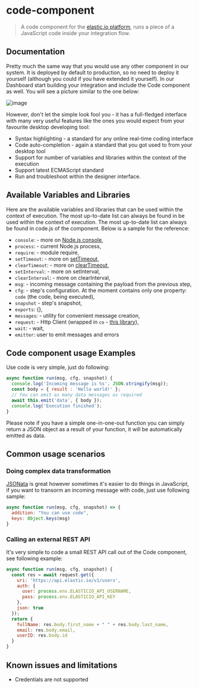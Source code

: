 # code-component

> A code component for the [elastic.io platform](https://www.elastic.io "elastic.io platform"), runs a piece of a JavaScript code inside your integration flow.

## Documentation

Pretty much the same way that you would use any other component in our system. It is deployed by default to production,
so no need to deploy it yourself (although you could if you have extended it yourself). In our Dashboard
start building your integration and include the Code component as well. You will see a picture similar to the one below:

![image](https://user-images.githubusercontent.com/2523461/68778086-f3678280-0632-11ea-9e9c-d2a888fd5788.png)


However, don't let the simple look fool you - it has a full-fledged interface with many very useful features like the ones you would expect from your favourite desktop developing tool:

 * Syntax highlighting - a standard for any online real-time coding interface
 * Code auto-completion - again a standard that you got used to from your desktop tool
 * Support for number of variables and libraries within the context of the execution
 * Support latest ECMAScript standard
 * Run and troubleshoot within the designer interface.

## Available Variables and Libraries
Here are the available variables and libraries that can be used within the context of execution. The most up-to-date list
can always be found in be used within the context of execution. The most up-to-date list can always be found in code.js
of the component. Below is a sample for the reference:

 - `console`: - more on [Node.js console](https://nodejs.org/dist/latest-v5.x/docs/api/console.html),
 - `process`: - current Node.js process,
 - `require`: - module require,
 - `setTimeout`: - more on [setTimeout](https://nodejs.org/dist/latest-v5.x/docs/api/timers.html),
 - `clearTimeout`: - more on [clearTimeout](https://nodejs.org/dist/latest-v5.x/docs/api/timers.html),
 - `setInterval`: - more on setInterval,
 - `clearInterval`: - more on clearInterval,
 - `msg`: - incoming message containing the payload from the previous step,
 - `cfg`: - step's configuration. At the moment contains only one property: `code` (the code, being executed),
 - `snapshot` - step's snapshot, 
 - `exports`: {},
 - `messages`: - utility for convenient message creation,
 - `request`: - Http Client (wrapped in `co` - [this library](https://www.npmjs.com/package/co-request)),
 - `wait`: - wait,
 - `emitter`: user to emit messages and errors

## Code component usage Examples

Use code is very simple, just do following:

```JavaScript
async function run(msg, cfg, snapshot) {
  console.log('Incoming message is %s', JSON.stringify(msg));
  const body = { result : 'Hello world!' };
  // You can emit as many data messages as required
  await this.emit('data', { body });
  console.log('Execution finished');
}
```

Please note if you have a simple one-in-one-out function you can simply return a JSON object as a result
of your function, it will be automatically emitted as data.

## Common usage scenarios

### Doing complex data transformation

[JSONata](http://jsonata.org/) is great however sometimes it's easier to do things in JavaScript, if you want to transorm
an incoming message with code, just use following sample:

```JavaScript
async function run(msg, cfg, snapshot) => {
  addition: "You can use code",
  keys: Object.keys(msg)   
}
```

### Calling an external REST API

It's very simple to code a small REST API call out of the Code component, see following example:

```JavaScript
async function run(msg, cfg, snapshot) {
  const res = await request.get({
    uri: 'https://api.elastic.io/v1/users',
    auth: {
      user: process.env.ELASTICIO_API_USERNAME,
      pass: process.env.ELASTICIO_API_KEY
    },
    json: true  
  });
  return {
    fullName: res.body.first_name + " " + res.body.last_name,
    email: res.body.email,
    userID: res.body.id    
  }
}
```

## Known issues and limitations

 - Credentials are not supported
